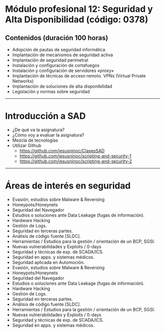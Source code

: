 # Módulo profesional 12: Seguridad y Alta Disponibilidad (código: 0378)
## Contenidos (duración 100 horas)

- Adopción de pautas de seguridad informática
- Implantación de mecanismos de seguridad activa
- Implantación de seguridad perimetral
- Instalación y configuración de cortafuegos
- Instalación y configuración de servidores «proxy»
- Implantación de técnicas de acceso remoto. VPNs (Virtual Private Networks)
- Implantación de soluciones de alta disponibilidad
- Legislación y normas sobre seguridad

--------------

# Introducción a SAD
- ¿De qué va la asignatura?
- ¿Cómo voy a evaluar la asignatura?
- Mezcla de tecnologías
- Utilizar Github
  - https://github.com/jesusninoc/ClasesSAD
  - https://github.com/jesusninoc/scripting-and-security-1
  - https://github.com/jesusninoc/scripting-and-security-2

--------------

# Áreas de interés en seguridad
- Evasión, estudios sobre Malware & Reversing
- Honeypots/Honeynets
- Seguridad del Navegador
- Estudios o soluciones ante Data Leakage (fugas de información).
- Hardware Hacking
- Gestión de Logs.
- Seguridad en terceras partes.
- Análisis de código fuente [SLDC].
- Herramientas / Estudios para la gestión / orientación de un BCP, SGSI.
- Nuevas vulnerabilidades y Exploits / 0-days
- Seguridad y técnicas de exp. de SCADA/ICS.
- Seguridad en apps. y sistemas médicos.
- Seguridad aplicada en Automoción.
- Evasión, estudios sobre Malware & Reversing
- Honeypots/Honeynets
- Seguridad del Navegador
- Estudios o soluciones ante Data Leakage (fugas de información).
- Hardware Hacking
- Gestión de Logs.
- Seguridad en terceras partes.
- Análisis de código fuente [SLDC].
- Herramientas / Estudios para la gestión / orientación de un BCP, SGSI.
- Nuevas vulnerabilidades y Exploits / 0-days
- Seguridad y técnicas de exp. de SCADA/ICS.
- Seguridad en apps. y sistemas médicos.
